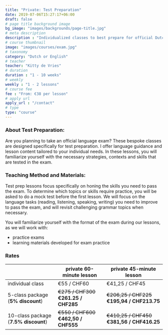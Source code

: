```yaml
---
title: "Private: Test Preparation"
date: 2019-07-06T15:27:17+06:00
draft: false
# page title background image
bg_image: "images/backgrounds/page-title.jpg"
# meta description
description : "Individualized classes to best prepare for official Dutch or English exams."
# course thumbnail
image: "images/courses/exam.jpg"
# taxonomy
category: "Dutch or English"
# teacher
teacher: "Kitty de Vries"
# duration
duration : "1 - 10 weeks"
# weekly
weekly : "1 - 2 lessons"
# course fee
fee : "From: €38 per lesson"
# apply url
apply_url : "/contact"
# type
type: "course"
---
```



### About Test Preparation:
Are you planning to take an official language exam? These bespoke classes are designed specifically for test preparation. I offer language guidance and lesson content tailored to your individual needs. In these lessons, you will familiarize yourself with the necessary strategies, contexts and skills that are tested in the exam.

### Teaching Method and Materials:
Test prep lessons focus specifically on honing the skills you need to pass the exam. To determine which topics or skills require practice, you will be asked to do a mock test before the first lesson. We will focus on the language tasks (reading, listening, speaking, writing) you need to improve to pass the exam, and will revisit challenging grammar topics when necessary. 

You will familiarize yourself with the format of the exam during our lessons, as we will work with:
- practice exams  
- learning materials developed for exam practice

</p>

### Rates

| |private 60-minute lesson| private 45-minute lesson |
|---|---|---|
|  individual class | €55 / CHF60 | €41,25 / CHF45|
|  5-class package (__5% discount__) | ~~€275 / CHF300~~ __€261.25 / CHF285__ | ~~€206,25 / CHF225~~ __€195,94 / CHF213.75__|
|  10-class package (__7.5% discount__) | ~~€550 / CHF600~~ __€462,50 / CHF555__ | ~~€410,25 / CHF450~~ __€381,56 / CHF416.25__|
